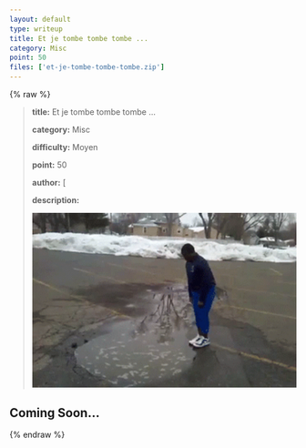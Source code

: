 ```yaml
---
layout: default
type: writeup
title: Et je tombe tombe tombe ...
category: Misc
point: 50
files: ['et-je-tombe-tombe-tombe.zip']
---
```


{% raw %}
> **title:** Et je tombe tombe tombe ...
>
> **category:** Misc
>
> **difficulty:** Moyen
>
> **point:** 50
>
> **author:** [
>
> **description:**
>
> ![jump-in-fail.gif](images/jump-in-fail.gif)
>
> 

## Coming Soon...

{% endraw %}
